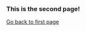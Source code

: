 ### This is the second page!

[Go back to first page](https://anjalisabu.github.io/first-webpage-on-github/)
